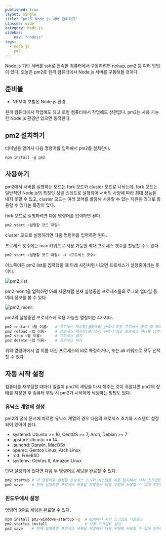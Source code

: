 ```yaml
---
published: true
layout: single
title: "pm2로 Node.js 서버 관리하기"
classes: wide
category: Node.js
sidebar:
    nav: "nodejs" 
tags: 
  - node.js
  - pm2
---
```


Node.js 기반 서버를 ssh로 접속한 컴퓨터에서 구동하려면 nohup, pm2 등 여러 방법이 있다. 오늘은 pm2로 원격 컴퓨터에서 Node.js 서버를 구동해볼 것이다.

## 준비물

- NPM이 포함된 Node.js 환경

원격 컴퓨터에서 작업해도 되고 로컬 컴퓨터에서 작업해도 상관없다. pm2는 사용 가능한 Node.js 환경만 있으면 동작한다.

## pm2 설치하기

터미널을 열어서 다음 명령어를 입력해서 pm2를 설치한다.

~~~
npm install -g pm2
~~~

## 사용하기

pm2에서 서버를 실행하는 모드는 fork 모드와 cluster 모드로 나뉘는데, fork 모드는 일반적인 Node.js의 특징인 싱글 스레드로 실행되어 서버의 사양에 따라 최대 성능을 내지 못할 수 있고, cluster 모드는 여러 코어를 활용해 사용할 수 있는 자원을 최대로 활용할 수 있다는 특징이 있다.

fork 모드로 실행하려면 다음 명령어를 입력하면 된다.

~~~sh
pm2 start <실행할 코드 파일>
~~~

cluster 모드로 실행하려면 다음 명령어를 입력하면 된다.

프로세스 갯수에는 max 키워드로 사용 가능한 최대 프로세스 갯수를 할당할 수도 있다.

~~~sh
pm2 start <실행할 코드 파일> -i <프로세스 갯수>
~~~

어느쪽이든 pm2 list를 입력했을 떄 아래 사진처럼 나오면 프로세스가 실행중이라는 뜻이다.

![pm2_list](https://i.imgur.com/oEBONT7.png)

pm2 monit을 입력하면 아래 사진처럼 현재 실행중인 프로세스들의 로그와 업타임 등 여러 정보를 볼 수 있다.

![pm2_monit](https://i.imgur.com/xo0LDb7.png)

pm2의 실행중인 프로세스에 적용 가능한 명령어는 4가지다.

~~~sh
pm2 restart <앱 이름>   # 프로세스 재시작(클러스터 선택시 모두 프로세스 종료 후 재시작)
pm2 reload <앱 이름>    # 프로세스 재시작(클러스터 선택시 최소 프로세스 하나를 남겨서 다운되지 않게 함)
pm2 stop <앱 이름>      # 프로세스 정지
pm2 delete <앱 이름>    # 프로세스 제거
~~~

위의 명령어에서 앱 이름 대신 프로세스의 id로 특정하거나, 또는 all 키워드로 모두 선택할 수 있다.

## 자동 시작 설정

컴퓨터를 재부팅할 때마다 일일이 pm2의 세팅을 다시 해주는 것이 귀찮다면 pm2의 상태를 저장한 후 컴퓨터 부팅 시 pm2가 시작하게 세팅하는 방법도 있다. 

### 유닉스 계열에 설정

pm2의 공식 문서에 따르면 유닉스 계열의 경우 다음의 프로세스 초기화 시스템이 설정되어 있어야 한다.

- systemd: Ubuntu >= 16, CentOS >= 7, Arch, Debian >= 7
- upstart: Ubuntu <= 14
- launchd: Darwin, MacOSx
- openrc: Gentoo Linux, Arch Linux
- rcd: FreeBSD
- systemv: Centos 6, Amazon Linux

만약 설정되어 있다면 다음 두 명령어로 세팅을 완료할 수 있다.

~~~sh
pm2 startup # 이 명령어로 설정된 프로세스 초기화 시스템을 자동 탐지해서 시작 스크립트를 생성한다.
pm2 save    # 현재 실행중인 프로세스 목록을 저장해서 다음 부팅에 사용할 수 있게 만든다.
~~~

### 윈도우에서 설정

명령어 3줄로 세팅을 완료할 수 있다.

~~~sh
npm install pm2-windows-startup -g  # npm에서 시작 스크립트 다운로드
pm2-startup install                 # 시작 스크립트 설치
pm2 save    # 현재 실행중인 프로세스 목록을 저장해서 다음 부팅에 사용할 수 있게 만든다.
~~~